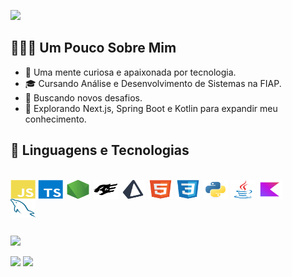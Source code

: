 ![](https://komarev.com/ghpvc/?username=Kaiw0&color=006bed)

## 👨🏻‍💻 Um Pouco Sobre Mim 

- 👀 Uma mente curiosa e apaixonada por tecnologia.
- 🎓 Cursando Análise e Desenvolvimento de Sistemas na FIAP.
- 💼 Buscando novos desafios.
- 🌱 Explorando Next.js, Spring Boot e Kotlin para expandir meu conhecimento.
  

## 🤖 Linguagens e Tecnologias

  <div style="display: inline_block"><br>
    <img align="center" alt="KaioW-Js" height="30" width="40" src="https://raw.githubusercontent.com/devicons/devicon/master/icons/javascript/javascript-plain.svg">
    <img align="center" alt="KaioW-Ts" height="30" width="40" src="https://raw.githubusercontent.com/devicons/devicon/master/icons/typescript/typescript-plain.svg">
    <img align="center" alt="KaioW-Node" height="30" width="40" src="https://raw.githubusercontent.com/devicons/devicon/master/icons/nodejs/nodejs-original.svg">
    <img align="center" alt="KaioW-Fastify" height="30" width="40" src="https://raw.githubusercontent.com/devicons/devicon/master/icons/fastify/fastify-original.svg">
    <img align="center" alt="KaioW-Prisma" height="30" width="40" src="https://raw.githubusercontent.com/devicons/devicon/master/icons/prisma/prisma-original.svg">
    <img align="center" alt="KaioW-HTML" height="30" width="40" src="https://raw.githubusercontent.com/devicons/devicon/master/icons/html5/html5-original.svg">
    <img align="center" alt="KaioW-CSS" height="30" width="40" src="https://raw.githubusercontent.com/devicons/devicon/master/icons/css3/css3-original.svg">
    <img align="center" alt="KaioW-Python" height="30" width="40" src="https://raw.githubusercontent.com/devicons/devicon/master/icons/python/python-original.svg">
    <img align="center" alt="KaioW-Java" height="30" width="40" src="https://raw.githubusercontent.com/devicons/devicon/master/icons/java/java-original.svg">
      <img align="center" alt="KaioW-Kotlin" height="30" width="40" src="https://raw.githubusercontent.com/devicons/devicon/master/icons/kotlin/kotlin-original.svg">
  </div>
      <img align="center" alt="KaioW-MySQL" height="30" width="40" src="https://raw.githubusercontent.com/devicons/devicon/master/icons/mysql/mysql-original.svg">
  </div>

  ##

<a href="https://github.com/kaiw0" title="
Kaio's profile">
  <img height="180em" src="https://github-readme-stats.vercel.app/api?username=kaiw0&show_icons=true&theme=tokyonight" />
</a>

<div> 

  <a href = "mailto:rkaioferreira02@gmail.com"><img src="https://img.shields.io/badge/-Gmail-%23333?style=for-the-badge&logo=gmail&logoColor=white" target="_blank"></a>
  <a href="https://www.linkedin.com/in/kaio-ferreira-3a58b6246/" target="_blank"><img src="https://img.shields.io/badge/-LinkedIn-%230077B5?style=for-the-badge&logo=linkedin&logoColor=white" target="_blank"></a> 
  
</div>
